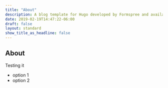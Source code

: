 ```yaml
---
title: "About"
description: A blog template for Hugo developed by Formspree and available for free.
date: 2019-02-19T14:47:22-06:00
draft: false
layout: standard
show_title_as_headline: false
---
```


## About

Testing it

- option 1
- option 2